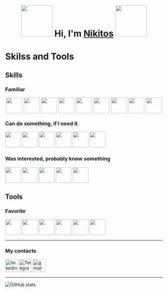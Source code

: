 <h1 align="center">
  <img src="https://i.pinimg.com/736x/d9/ad/d6/d9add6b3d03470e17f5dc00db7f4e377.jpg" height="100"/>
  Hi, I'm <a href="https://github.com/Nadoedatel/" target="_blank">Nikitos</a>
  <img src="https://i.pinimg.com/736x/ac/20/75/ac207587b88a3bd211738148821c740f.jpg" height="100"/>
</h1>

# Skilss and Tools
## Skills
### Familiar

<div style="display:flex;justify-content:space-around;">
  <img src="https://raw.githubusercontent.com/marwin1991/profile-technology-icons/refs/heads/main/icons/html.png" height="50">
  <img src="https://raw.githubusercontent.com/marwin1991/profile-technology-icons/refs/heads/main/icons/css.png" height="50">
  <img src="https://raw.githubusercontent.com/marwin1991/profile-technology-icons/refs/heads/main/icons/tailwind_css.png" height="50">
  <img src="https://raw.githubusercontent.com/marwin1991/profile-technology-icons/refs/heads/main/icons/swagger.png" height="50">
  <img src="https://raw.githubusercontent.com/marwin1991/profile-technology-icons/refs/heads/main/icons/figma.png" height="50">
  <img src="https://raw.githubusercontent.com/marwin1991/profile-technology-icons/refs/heads/main/icons/javascript.png" height="50">
  <img src="https://raw.githubusercontent.com/marwin1991/profile-technology-icons/refs/heads/main/icons/typescript.png" height="50">
  <img src="https://raw.githubusercontent.com/marwin1991/profile-technology-icons/refs/heads/main/icons/vue_js.png" height="50">
  <img src="https://raw.githubusercontent.com/marwin1991/profile-technology-icons/refs/heads/main/icons/postgresql.png" height="50">
</div>

###  Can do something, if I need it

<div>
  <img src="https://raw.githubusercontent.com/marwin1991/profile-technology-icons/refs/heads/main/icons/vite.png" height="50">
  <img src="https://raw.githubusercontent.com/marwin1991/profile-technology-icons/refs/heads/main/icons/java.png" height="50">
  <img src="https://raw.githubusercontent.com/marwin1991/profile-technology-icons/refs/heads/main/icons/spring.png" height="50">
  <img src="https://raw.githubusercontent.com/marwin1991/profile-technology-icons/refs/heads/main/icons/spring_boot.png" height="50">
  <img src="https://raw.githubusercontent.com/marwin1991/profile-technology-icons/refs/heads/main/icons/c++.png" height="50">
  <img src="https://raw.githubusercontent.com/marwin1991/profile-technology-icons/refs/heads/main/icons/mysql.png" height="50">
</div>

### Was interested, probably know something

<div>
  <img src="https://raw.githubusercontent.com/marwin1991/profile-technology-icons/refs/heads/main/icons/kubernetes.png" height="50">
  <img src="https://raw.githubusercontent.com/marwin1991/profile-technology-icons/refs/heads/main/icons/ci_cd.png" height="50">
  <img src="https://raw.githubusercontent.com/marwin1991/profile-technology-icons/refs/heads/main/icons/jenkins.png" height="50">
  <img src="https://raw.githubusercontent.com/marwin1991/profile-technology-icons/refs/heads/main/icons/grafana.png" height="50">
  <img src="https://raw.githubusercontent.com/marwin1991/profile-technology-icons/refs/heads/main/icons/docker.png" height="50">
</div>

## Tools
### Favorite

<div>
  <img src="https://raw.githubusercontent.com/marwin1991/profile-technology-icons/refs/heads/main/icons/intellij.png" height="50">
  <img src="https://raw.githubusercontent.com/marwin1991/profile-technology-icons/refs/heads/main/icons/android_studio.png" height="50"> 
  <img src="https://raw.githubusercontent.com/marwin1991/profile-technology-icons/refs/heads/main/icons/xcode.png" height="50">
  <img src="https://raw.githubusercontent.com/marwin1991/profile-technology-icons/refs/heads/main/icons/visual_studio_code.png" height="50">
  <img src="https://raw.githubusercontent.com/marwin1991/profile-technology-icons/refs/heads/main/icons/postman.png" height="50">
  <img src="https://raw.githubusercontent.com/marwin1991/profile-technology-icons/refs/heads/main/icons/jira.png" height="50">
</div>

---

### My contacts

<div>
  <a href= "https://www.linkedin.com/in/nadoe/"><img src="https://img.icons8.com/?size=512&id=13930&format=png" width="40" height="40" alt="linkedin"/></a>
  <a href= "https://t.me/nnnadoe"><img src="https://cdn-icons-png.flaticon.com/512/2111/2111646.png" width="40" height="40" alt="Telegram"/></a>
  <a href= "nikitavorntsov@gmail.com"><img src="https://img.icons8.com/?size=100&id=P7UIlhbpWzZm&format=png&color=000000" width="40" height="40" alt="gmail"/></a>
</div>

---

<div>
  <img src="https://github-readme-stats.vercel.app/api?username=anuraghazra&show_icons=true&theme=tokyonight" alt="GitHub stats" />
</div>
